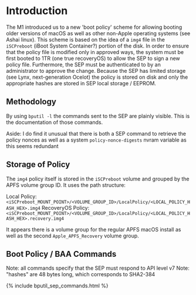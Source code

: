 # Introduction

The M1 introduced us to a new 'boot policy' scheme for allowing booting older versions of macOS as well as other
non-Apple operating systems (see Ashai linux).  This scheme is based on the idea of a `img4` file in the `iSCPreboot`
(iBoot System Container?) portion of the disk.  In order to ensure that the policy file is modified only in approved
ways, the system must be first booted to 1TR (one true recoveryOS) to allow the SEP to sign a new policy file.
Furthermore, the SEP must be authenticated to by an administrator to approve the change.  Because the SEP has
limited storage (see Lynx, next-generation Ocelot) the policy is stored on disk and only the appropriate hashes are
stored in SEP local storage / EEPROM.

## Methodology

By using `bputil -l` the commands sent to the SEP are plainly visible.  This is the documentation of those commands.

Aside:
I do find it unusual that there is both a SEP command to retrieve the policy nonces as well as a system
`policy-nonce-digests` nvram variable as this seems
redundant

## Storage of Policy

The `img4` policy itself is stored in the `iSCPreboot` volume and grouped by the APFS volume group ID.  It uses
the path structure:

Local Policy:      `<iSCPreboot_MOUNT_POINT>/<VOLUME_GROUP_ID>/LocalPolicy/<LOCAL_POLICY_HASH_HEX>.img4`
RecoveryOS Policy: `<iSCPreboot_MOUNT_POINT>/<VOLUME_GROUP_ID>/LocalPolicy/<LOCAL_POLICY_HASH_HEX>.recovery.img4`

It appears there is a volume group for the regular APFS macOS install as well as the second `Apple_APFS_Recovery`
volume group.

## Boot Policy / BAA Commands

Note: all commands specify that the SEP must respond to API level v7
Note: "hashes" are 48 bytes long, which corresponds to SHA2-384

{% include bputil_sep_commands.html %}